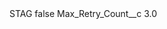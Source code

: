 <?xml version="1.0" encoding="UTF-8"?>
<CustomMetadata xmlns="http://soap.sforce.com/2006/04/metadata" xmlns:xsi="http://www.w3.org/2001/XMLSchema-instance" xmlns:xsd="http://www.w3.org/2001/XMLSchema">
    <label>STAG</label>
    <protected>false</protected>
    <values>
        <field>Max_Retry_Count__c</field>
        <value xsi:type="xsd:double">3.0</value>
    </values>
</CustomMetadata>
